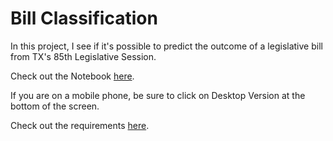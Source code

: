 # Bill Classification
In this project, I see if it's possible to predict the outcome of a legislative bill from TX's 85th Legislative Session.

Check out the Notebook [here](https://github.com/mwtichen/Bill-Classification/blob/master/BILL_CLASSIFICATION.ipynb).

If you are on a mobile phone, be sure to click on Desktop Version at the bottom of the screen.

Check out the requirements [here]().

